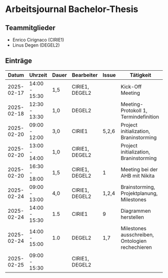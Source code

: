 # Arbeitsjournal Bachelor-Thesis

## Teammitglieder
- Enrico Cirignaco (CIRIE1)
- Linus Degen (DEGEL2)

## Einträge

| Datum      | Uhrzeit       | Dauer | Bearbeiter     | Issue | Tätigkeit                                         |
|------------|---------------|-------|----------------|-------|---------------------------------------------------|
| 2025-02-17 | 14:00 - 15:30 | 1,5   | CIRIE1, DEGEL2 |       | Kick-Off Meeting                                  |
| 2025-02-18 | 12:30 - 13:30 | 1,0   | DEGEL2         |       | Meeting-Protokoll 1, Termindefinition             |
| 2025-02-20 | 09:00 - 12:00 | 3,0   | CIRIE1         | 5,2,6 | Project initialization, Braninstorming            |
| 2025-02-20 | 13:00 - 14:00 | 1,0   | CIRIE1, DEGEL2 |       | Project initialization, Braninstorming            |
| 2025-02-20 | 16:30 - 18:00 | 1,5   | CIRIE1, DEGEL2 |  1    | Meeting bei der AHB mit Nikita                    |
| 2025-02-24 | 09:00 - 13:00 | 4,0   | CIRIE1, DEGEL2 | 1,2,4 | Brainstorming, Projektplanung, Milestones         |
| 2025-02-24 | 14:00 - 15:30 | 1.5   | CIRIE1         | 9     | Diagrammen herstellen                             |
| 2025-02-24 | 14:00 - 15:00 | 1.0   | DEGEL2         | 1,7   | Milestones ausschreiben, Ontologien rechechieren  |
| 2025-02-25 | 09:00 - 15:30 |       | CIRIE1, DEGEL2 |       |                                                   |
